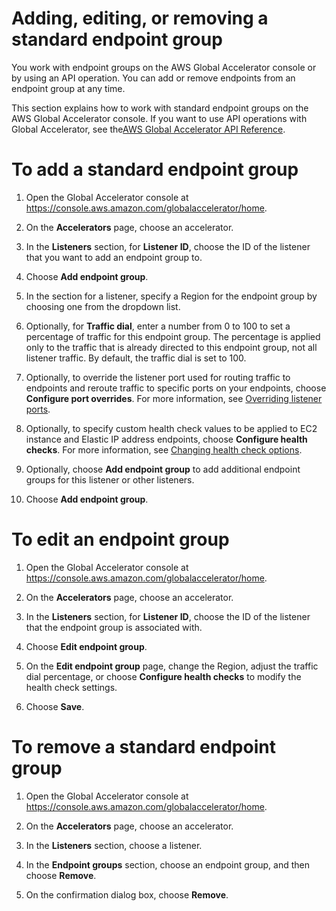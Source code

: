 # Adding, editing, or removing a standard endpoint group<a name="about-endpoint-groups.create-endpoint-group"></a>

You work with endpoint groups on the AWS Global Accelerator console or by using an API operation\. You can add or remove endpoints from an endpoint group at any time\.

This section explains how to work with standard endpoint groups on the AWS Global Accelerator console\. If you want to use API operations with Global Accelerator, see the[AWS Global Accelerator API Reference](https://docs.aws.amazon.com/global-accelerator/latest/api/Welcome.html)\.

# To add a standard endpoint group

1. Open the Global Accelerator console at [ https://console\.aws\.amazon\.com/globalaccelerator/home](https://console.aws.amazon.com/globalaccelerator/home)\. 

1. On the **Accelerators** page, choose an accelerator\.

1. In the **Listeners** section, for **Listener ID**, choose the ID of the listener that you want to add an endpoint group to\.

1. Choose **Add endpoint group**\.

1. In the section for a listener, specify a Region for the endpoint group by choosing one from the dropdown list\.

1. Optionally, for **Traffic dial**, enter a number from 0 to 100 to set a percentage of traffic for this endpoint group\. The percentage is applied only to the traffic that is already directed to this endpoint group, not all listener traffic\. By default, the traffic dial is set to 100\.

1. Optionally, to override the listener port used for routing traffic to endpoints and reroute traffic to specific ports on your endpoints, choose **Configure port overrides**\. For more information, see [Overriding listener ports](about-endpoint-groups-port-override.md)\.

1. Optionally, to specify custom health check values to be applied to EC2 instance and Elastic IP address endpoints, choose **Configure health checks**\. For more information, see [Changing health check options](about-endpoint-groups-health-check-options.md)\.

1. Optionally, choose **Add endpoint group** to add additional endpoint groups for this listener or other listeners\.

1. Choose **Add endpoint group**\.

# To edit an endpoint group

1. Open the Global Accelerator console at [ https://console\.aws\.amazon\.com/globalaccelerator/home](https://console.aws.amazon.com/globalaccelerator/home)\. 

1. On the **Accelerators** page, choose an accelerator\.

1. In the **Listeners** section, for **Listener ID**, choose the ID of the listener that the endpoint group is associated with\.

1. Choose **Edit endpoint group**\.

1. On the **Edit endpoint group** page, change the Region, adjust the traffic dial percentage, or choose **Configure health checks** to modify the health check settings\.

1. Choose **Save**\.

# To remove a standard endpoint group

1. Open the Global Accelerator console at [ https://console\.aws\.amazon\.com/globalaccelerator/home](https://console.aws.amazon.com/globalaccelerator/home)\. 

1. On the **Accelerators** page, choose an accelerator\.

1. In the **Listeners** section, choose a listener\.

1. In the **Endpoint groups** section, choose an endpoint group, and then choose **Remove**\.

1. On the confirmation dialog box, choose **Remove**\.